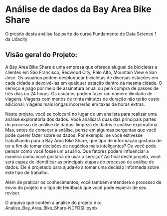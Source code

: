 ﻿# Análise de dados da Bay Area Bike Share

O projeto desta análise faz parte do curso Fundamento de Data Science 1 da Udacity

## Visão geral do Projeto: 

A Bay Area Bike Share é uma empresa que oferece aluguel de bicicletas a clientes em São Francisco, Redwood City, Palo Alto, Mountain View e San Jose. Os usuários podem desbloquear bicicletas de diversas estações em cada cidade e devolvê-las em qualquer estação dentro da mesma cidade. O serviço é pago por meio de assinatura anual ou pela compra de passes de três dias ou 24 horas. Os usuários podem fazer um número ilimitado de viagens. Viagens com menos de trinta minutos de duração não terão custo adicional; viagens mais longas incorrerão em taxas de horas extras.

Neste projeto, você se colocará no lugar de um analista para realizar uma análise exploratória dos dados. Você analisará duas das principais partes do processo de análise de dados: limpeza de dados e análise exploratória. Mas, antes de começar a análise, pense em algumas perguntas que você pode querer fazer sobre os dados. Por exemplo, se você estivesse trabalhando para a Bay Area Bike Share, que tipo de informação gostaria de ter a fim de tomar decisões de negócios mais inteligentes? Ou você pode pensar como você fosse um usuário. Que fatores podem influenciar a maneira como você gostaria de usar o serviço?
Ao final deste projeto, você será capaz de identificar as principais etapas do processo de análise de dados. Ele é projetado para ajudá-lo a tomar uma decisão informada sobre este tipo de trabalho.

Além de praticar os conhecimentos, você também entenderá o processo de envio do projeto e o tipo de feedback que você pode esperar de seu revisor.


O arquivo que contém a análise do projeto é o:
Analise_Bay_Area_Bike_Share-NDFDSI.ipynb